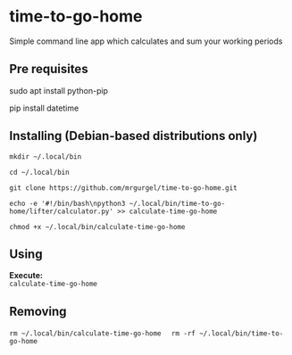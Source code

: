 # time-to-go-home
Simple command line app which calculates and sum your working periods

## Pre requisites
sudo apt install python-pip  

pip install datetime  

## Installing (Debian-based distributions only)

``mkdir ~/.local/bin  ``

``cd ~/.local/bin  ``

``git clone https://github.com/mrgurgel/time-to-go-home.git  ``

``echo -e '#!/bin/bash\npython3 ~/.local/bin/time-to-go-home/lifter/calculator.py' >> calculate-time-go-home  ``

``chmod +x ~/.local/bin/calculate-time-go-home``


## Using

**Execute:**  
``calculate-time-go-home``

## Removing

``rm ~/.local/bin/calculate-time-go-home  ``
``rm -rf ~/.local/bin/time-to-go-home  ``
